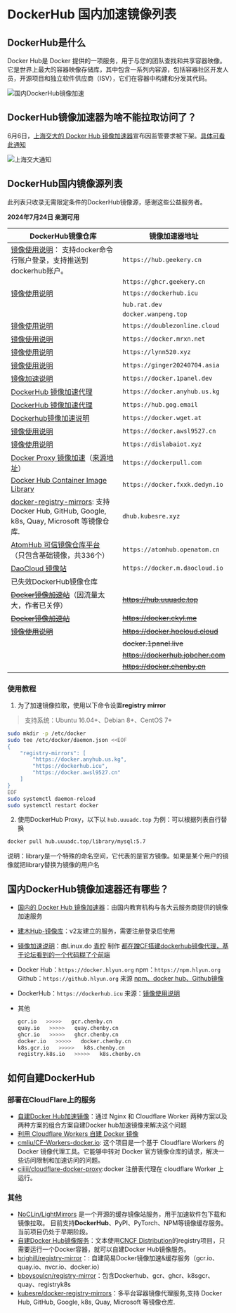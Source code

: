 # DockerHub 国内加速镜像列表

## DockerHub是什么

Docker Hub是 Docker 提供的一项服务，用于与您的团队查找和共享容器映像。 它是世界上最大的容器映像存储库，其中包含一系列内容源，包括容器社区开发人员，开源项目和独立软件供应商（ISV），它们在容器中构建和分发其代码。

![国内DockerHub镜像加速](https://b2.wwkejishe.top/WP-CDN-02/2022/202208041141287.webp)

## DockerHub镜像加速器为啥不能拉取访问了？

6月6日，[上海交大的 Docker Hub 镜像加速器](https://mirrors.ustc.edu.cn/help/dockerhub.html)宣布因监管要求被下架。[具体可看此通知](https://web.archive.org/web/20240606081039/https://sjtug.org/post/mirror-news/2024-06-06-takedown-dockerhub/)

![上海交大通知](https://b2.wwkejishe.top/WP-CDN-02/2024/202406082147076.webp)

## DockerHub国内镜像源列表

此列表只收录无需限定条件的DockerHub镜像源，感谢这些公益服务者。

**2024年7月24日 亲测可用**

| DockerHub镜像仓库                                            | 镜像加速器地址                    |
| ------------------------------------------------------------ | --------------------------------- |
| [镜像使用说明](https://www.geekery.cn/free-service/docker-hub-mirror.html)： 支持docker命令行账户登录，支持推送到dockerhub账户。 | `https://hub.geekery.cn`          |
|                                                              | `https://ghcr.geekery.cn`         |
| [镜像使用说明](https://dockerhub.icu/)                       | `https://dockerhub.icu`           |
|                                                              | `hub.rat.dev`                     |
|                                                              | `docker.wanpeng.top`              |
| [镜像使用说明](https://doublezonline.cloud/)                 | `https://doublezonline.cloud`     |
| [镜像使用说明](https://docker.mrxn.net/)                     | `https://docker.mrxn.net`         |
| [镜像使用说明](https://lynn520.xyz/)                         | `https://lynn520.xyz`             |
| [镜像使用说明](https://ginger20240704.asia/)                 | `https://ginger20240704.asia`     |
| [镜像加速说明](https://docker.1panel.dev/)                   | `https://docker.1panel.dev`       |
| [DockerHub 镜像加速代理](https://docker.anyhub.us.kg/)       | `https://docker.anyhub.us.kg`     |
| [DockerHub 镜像加速代理](https://hub.gog.email/)             | `https://hub.gog.email`           |
| [Dockerhub镜像加速说明](https://docker.wget.at/)             | `https://docker.wget.at`          |
| [镜像使用说明](https://docker.awsl9527.cn/)                  | `https://docker.awsl9527.cn`      |
| [镜像使用说明](https://dislabaiot.xyz/)                      | `https://dislabaiot.xyz`          |
| [Docker Proxy 镜像加速](https://dockerpull.com/)（[来源地址](https://linux.do/t/topic/114345)） | `https://dockerpull.com`          |
| [Docker Hub Container Image Library](https://docker.fxxk.dedyn.io/) | `https://docker.fxxk.dedyn.io`    |
| [docker-registry-mirrors](https://github.com/kubesre/docker-registry-mirrors): 支持 Docker Hub, GitHub, Google, k8s, Quay, Microsoft 等镜像仓库. | `dhub.kubesre.xyz`                |
| [AtomHub 可信镜像仓库平台 ](https://atomhub.openatom.cn/)（只包含基础镜像，共336个） | `https://atomhub.openatom.cn`     |
| [DaoCloud 镜像站](https://github.com/DaoCloud/public-image-mirror) | `https://docker.m.daocloud.io`    |
| 已失效DockerHub镜像仓库                                      |                                   |
| ~~[Docker镜像加速站](https://hub.uuuadc.top/)~~（因流量太大，作者已关停） | ~~https://hub.uuuadc.top~~        |
| ~~[Docker镜像加速站](https://docker.ckyl.me/)~~              | ~~https://docker.ckyl.me~~        |
| ~~[镜像使用说明](https://docker.hpcloud.cloud/)~~            | ~~https://docker.hpcloud.cloud~~  |
|                                                              | ~~docker.1panel.live~~            |
|                                                              | ~~https://dockerhub.jobcher.com~~ |
|                                                              | ~~https://docker.chenby.cn~~      |



### 使用教程

1. 为了加速镜像拉取，使用以下命令设置**registry mirror**

> 支持系统：Ubuntu 16.04+、Debian 8+、CentOS 7+

```sh
sudo mkdir -p /etc/docker
sudo tee /etc/docker/daemon.json <<EOF
{
    "registry-mirrors": [
        "https://docker.anyhub.us.kg",
        "https://dockerhub.icu",
        "https://docker.awsl9527.cn"
    ]
}
EOF
sudo systemctl daemon-reload
sudo systemctl restart docker
```

2. 使用DockerHub Proxy，以下以 `hub.uuuadc.top` 为例：可以根据列表自行替换

```sh
docker pull hub.uuuadc.top/library/mysql:5.7
```

说明：library是一个特殊的命名空间，它代表的是官方镜像。如果是某个用户的镜像就把library替换为镜像的用户名

## 国内DockerHub镜像加速器还有哪些？

- [国内的 Docker Hub 镜像加速器](https://gist.github.com/y0ngb1n/7e8f16af3242c7815e7ca2f0833d3ea6?permalink_comment_id=5068535)：由国内教育机构与各大云服务商提供的镜像加速服务

- [建木Hub-镜像库](https://image.jianmuhub.com/)：v2友建立的服务，需要注册登录后使用

- [镜像加速说明](https://do.nark.eu.org/)：由Linux.do [青柠](https://linux.do/u/qning/summary) 制作 [都在蹭CF搭建dockerhub镜像代理，基于论坛看到的一个代码糊了个前端](https://linux.do/t/topic/107726/8)

- Docker Hub：`https://docker.hlyun.org`
  npm：`https://npm.hlyun.org`
  Github：`https://github.hlyun.org`
  来源 [npm、docker hub、Github镜像](https://linux.do/t/topic/108473) 
  
- DockerHub：`https://dockerhub.icu`    来源：[镜像使用说明](https://dockerhub.icu/)

- 其他

    ```sh
    gcr.io   >>>>>   gcr.chenby.cn
    quay.io   >>>>>   quay.chenby.cn
    ghcr.io   >>>>>   ghcr.chenby.cn
    docker.io   >>>>>   docker.chenby.cn
    k8s.gcr.io   >>>>>   k8s.chenby.cn
    registry.k8s.io   >>>>>   k8s.chenby.cn
    ```

## 如何自建DockerHub

### 部署在CloudFlare上的服务

- [自建Docker Hub加速镜像](https://blog.lty520.faith/%E5%8D%9A%E6%96%87/%E8%87%AA%E5%BB%BAdocker-hub%E5%8A%A0%E9%80%9F%E9%95%9C%E5%83%8F/#%e6%96%b9%e6%a1%88%e4%b8%80%e4%ba%8c%e6%95%b4%e5%90%88)：通过 Nginx 和 Cloudflare Worker 两种方案以及两种方案的组合方案自建Docker hub加速镜像来解决这个问题
- [利用 Cloudflare Workers 自建 Docker 镜像](https://singee.atlassian.net/wiki/spaces/MAIN/pages/5079084/Cloudflare+Workers+Docker)
- [cmliu/CF-Workers-docker.io](https://github.com/cmliu/CF-Workers-docker.io): 这个项目是一个基于 Cloudflare Workers 的 Docker 镜像代理工具。它能够中转对 Docker 官方镜像仓库的请求，解决一些访问限制和加速访问的问题。
- [ciiiii/cloudflare-docker-proxy](https://github.com/ciiiii/cloudflare-docker-proxy):docker 注册表代理在 cloudflare Worker 上运行。

### 其他

- [NoCLin/LightMirrors](https://github.com/NoCLin/LightMirrors) 是一个开源的缓存镜像站服务，用于加速软件包下载和镜像拉取。 目前支持**DockerHub**、PyPI、PyTorch、NPM等镜像缓存服务。 当前项目仍处于早期阶段。
- [自建Docker Hub镜像服务](https://www.yooo.ltd/2024/06/08/self-host-docker-hub-mirror/)：文本使用[CNCF Distribution](https://distribution.github.io/distribution)的registry项目，只需要运行一个Docker容器，就可以自建Docker Hub镜像服务。
- [brighill/registry-mirror](https://github.com/brighill/registry-mirror)：: 自建简易Docker镜像加速&缓存服务（gcr.io、quay.io、nvcr.io、docker.io）
- [bboysoulcn/registry-mirror](https://github.com/bboysoulcn/registry-mirror)：包含Dockerhub、gcr、ghcr、k8sgcr、quay、registryk8s
- [kubesre/docker-registry-mirrors](https://github.com/kubesre/docker-registry-mirrors)：多平台容器镜像代理服务,支持 Docker Hub, GitHub, Google, k8s, Quay, Microsoft 等镜像仓库.

